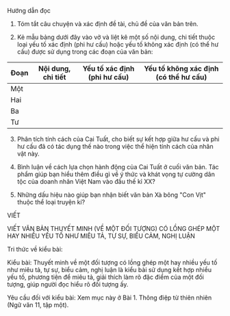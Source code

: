Hướng dẫn đọc

1. Tóm tắt câu chuyện và xác định đề tài, chủ đề của văn bản trên.

2. Kẻ mẫu bảng dưới đây vào vở và liệt kê một số nội dung, chi tiết thuộc loại yếu tố xác định (phi hư cấu) hoặc yếu tố không xác định (có thể hư cấu) được sử dụng trong các đoạn của văn bản:

Đoạn | Nội dung, chi tiết | Yếu tố xác định (phi hư cấu) | Yếu tố không xác định (có thể hư cấu)
--- | --- | --- | ---
Một | | |
Hai | | |
Ba | | |
Tư | | |

3. Phân tích tính cách của Cai Tuất, cho biết sự kết hợp giữa hư cấu và phi hư cấu đã có tác dụng thế nào trong việc thể hiện tính cách của nhân vật này.

4. Bình luận về cách lựa chọn hành động của Cai Tuất ở cuối văn bản. Tác phẩm giúp bạn hiểu thêm điều gì về ý thức và khát vọng tự cường dân tộc của doanh nhân Việt Nam vào đầu thế kỉ XX?

5. Những dấu hiệu nào giúp bạn nhận biết văn bản Xà bông "Con Vịt" thuộc thể loại truyện kí?

VIẾT

VIẾT VĂN BẢN THUYẾT MINH (VỀ MỘT ĐỐI TƯỢNG) CÓ LỒNG GHÉP MỘT HAY NHIỀU YẾU TỐ NHƯ MIÊU TẢ, TỰ SỰ, BIỂU CẢM, NGHỊ LUẬN

Tri thức về kiểu bài:

Kiểu bài: Thuyết minh về một đối tượng có lồng ghép một hay nhiều yếu tố như miêu tả, tự sự, biểu cảm, nghị luận là kiểu bài sử dụng kết hợp nhiều yếu tố, phương tiện để miêu tả, giải thích làm rõ đặc điểm của một đối tượng, giúp người đọc hiểu rõ đối tượng ấy.

Yêu cầu đối với kiểu bài:
Xem mục này ở Bài 1. Thông điệp từ thiên nhiên (Ngữ văn 11, tập một).